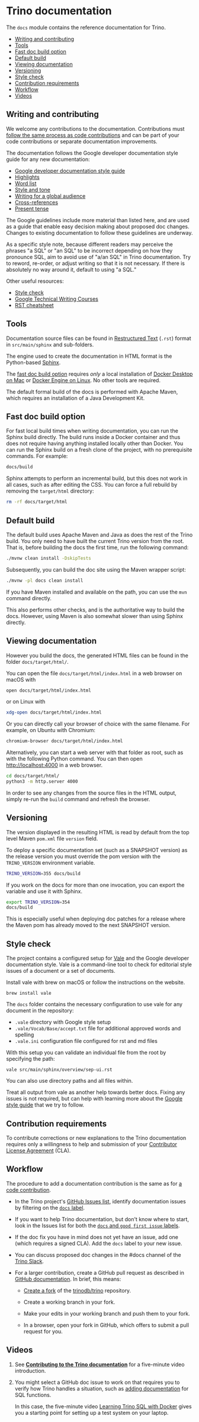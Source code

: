 # Trino documentation

The `docs` module contains the reference documentation for Trino.

- [Writing and contributing](#writing-and-contributing)
- [Tools](#tools)
- [Fast doc build option](#fast-doc-build-option)
- [Default build](#default-build)
- [Viewing documentation](#viewing-documentation)
- [Versioning](#versioning)
- [Style check](#style-check)
- [Contribution requirements](#contribution-requirements)
- [Workflow](#workflow)
- [Videos](#videos)

## Writing and contributing

We welcome any contributions to the documentation. Contributions must [follow
the same process as code contributions](https://trino.io/development/) and
can be part of your code contributions or separate documentation improvements.

The documentation follows the Google developer documentation style guide for any
new documentation:

- [Google developer documentation style guide](https://developers.google.com/style)
- [Highlights](https://developers.google.com/style/highlights)
- [Word list](https://developers.google.com/style/word-list)
- [Style and tone](https://developers.google.com/style/tone)
- [Writing for a global audience](https://developers.google.com/style/translation)
- [Cross-references](https://developers.google.com/style/cross-references)
- [Present tense](https://developers.google.com/style/tense)

The Google guidelines include more material than listed here, and are used as a
guide that enable easy decision making about proposed doc changes. Changes to
existing documentation to follow these guidelines are underway.

As a specific style note, because different readers may perceive the phrases "a
SQL" or "an SQL" to be incorrect depending on how they pronounce SQL, aim to
avoid use of "a/an SQL" in Trino documentation. Try to reword, re-order, or
adjust writing so that it is not necessary. If there is absolutely no way around
it, default to using "a SQL."

Other useful resources:

- [Style check](#style-check)
- [Google Technical Writing Courses](https://developers.google.com/tech-writing)
- [RST cheatsheet](https://github.com/ralsina/rst-cheatsheet/blob/master/rst-cheatsheet.rst)

## Tools

Documentation source files can be found in [Restructured
Text](https://en.wikipedia.org/wiki/ReStructuredText) (`.rst`) format in
`src/main/sphinx` and sub-folders.

The engine used to create the documentation in HTML format is the Python-based
[Sphinx](https://www.sphinx-doc.org).

The [fast doc build option](#fast-doc-build-option) requires *only* a local
installation of [Docker Desktop on
Mac](https://docs.docker.com/docker-for-mac/install/) or [Docker Engine on
Linux](https://docs.docker.com/engine/install/). No other tools are required.

The default formal build of the docs is performed with Apache Maven, which requires an
installation of a Java Development Kit.

## Fast doc build option

For fast local build times when writing documentation, you can run the Sphinx
build directly. The build runs inside a Docker container and thus does not
require having anything installed locally other than Docker. You can run the
Sphinx build on a fresh clone of the project, with no prerequisite commands. For
example:

```bash
docs/build
```

Sphinx attempts to perform an incremental build, but this does not work
in all cases, such as after editing the CSS. You can force a full rebuild
by removing the ``target/html`` directory:

```bash
rm -rf docs/target/html
```

## Default build

The default build uses Apache Maven and Java as does the rest of the
Trino build. You only need to have built the current Trino version from the root.
That is, before building the docs the first time, run the following command:

```bash
./mvnw clean install -DskipTests
```

Subsequently, you can build the doc site using the Maven wrapper script:

```bash
./mvnw -pl docs clean install
```

If you have Maven installed and available on the path, you can use the `mvn` command
directly.

This also performs other checks, and is the authoritative way to build the
docs. However, using Maven is also somewhat slower than using Sphinx directly.

## Viewing documentation

However you build the docs, the generated HTML files can be found in the folder
`docs/target/html/`.

You can open the file `docs/target/html/index.html` in a web browser on
macOS with

```bash
open docs/target/html/index.html
```

or on Linux with

```bash
xdg-open docs/target/html/index.html
```

Or you can directly call your browser of choice with the same filename. For example, on Ubuntu
with Chromium:

```bash
chromium-browser docs/target/html/index.html
```

Alternatively, you can start a web server with that folder as root, such as with
the following Python command. You can then open
[http://localhost:4000](http://localhost:4000) in a web browser.

```bash
cd docs/target/html/
python3 -m http.server 4000
```

In order to see any changes from the source files in the HTML output, simply
re-run the ``build`` command and refresh the browser.

## Versioning

The version displayed in the resulting HTML is read by default from the top level Maven
`pom.xml` file `version` field.

To deploy a specific documentation set (such as a SNAPSHOT version) as the release
version you must override the pom version with the `TRINO_VERSION`
environment variable.

```bash
TRINO_VERSION=355 docs/build
```

If you work on the docs for more than one invocation, you can export the
variable and use it with Sphinx.

```bash
export TRINO_VERSION=354
docs/build
```

This is especially useful when deploying doc patches for a release where the
Maven pom has already moved to the next SNAPSHOT version.

## Style check

The project contains a configured setup for [Vale](https://vale.sh) and the
Google developer documentation style. Vale is a command-line tool to check for
editorial style issues of a document or a set of documents.

Install vale with brew on macOS or follow the instructions on the website.

```
brew install vale
```

The `docs` folder contains the necessary configuration to use vale for any
document in the repository:

* `.vale` directory with Google style setup
* `.vale/Vocab/Base/accept.txt` file for additional approved words and spelling
* `.vale.ini` configuration file configured for rst and md files

With this setup you can validate an individual file from the root by specifying
the path:

```
vale src/main/sphinx/overview/sep-ui.rst
```

You can also use directory paths and all files within.

Treat all output from vale as another help towards better docs. Fixing any
issues is not required, but can help with learning more about the [Google style
guide](https://developers.google.com/style) that we try to follow.

## Contribution requirements


To contribute corrections or new explanations to the Trino documentation requires
only a willingness to help and submission of your [Contributor License
Agreement](https://github.com/trinodb/cla) (CLA).

## Workflow

The procedure to add a documentation contribution is the same as for [a code
contribution](https://trino.io/development/process.html).

* In the Trino project's [GitHub Issues
  list](https://github.com/trinodb/trino/issues), identify documentation issues
  by filtering on the [``docs``
  label](https://github.com/trinodb/trino/issues?q=is%3Aissue+is%3Aopen+label%3Adocs).

* If you want to help Trino documentation, but don't know where to start, look
  in the Issues list for both the [``docs`` and ``good first issue``
  labels](https://github.com/trinodb/trino/issues?q=is%3Aissue+is%3Aopen+label%3Adocs+label%3A%22good+first+issue%22).

* If the doc fix you have in mind does not yet have an issue, add one (which
  requires a signed CLA). Add the ``docs`` label to your new issue.

* You can discuss proposed doc changes in the #docs channel of the [Trino
  Slack](https://trino.io/slack.html).

* For a larger contribution, create a GitHub pull request as described
  in [GitHub
  documentation](https://docs.github.com/en/github/getting-started-with-github).
  In brief, this means:

  * [Create a fork](https://docs.github.com/en/github/getting-started-with-github/fork-a-repo) of the
    [trinodb/trino](https://github.com/trinodb/trino) repository.

  * Create a working branch in your fork.

  * Make your edits in your working branch and push them to your fork.

  * In a browser, open your fork in GitHub, which offers to submit a pull
    request for you.

## Videos

1. See [**Contributing to the Trino
   documentation**](https://www.youtube.com/watch?v=yseFM3ZI2ro) for a
   five-minute video introduction.

2. You might select a GitHub doc issue to work on that requires you to verify
   how Trino handles a situation, such as [adding
   documentation](https://github.com/trinodb/trino/issues/7660) for SQL
   functions.

   In this case, the five-minute video [Learning Trino SQL with
   Docker](https://www.youtube.com/watch?v=y58sb9bW2mA) gives you a starting
   point for setting up a test system on your laptop.

